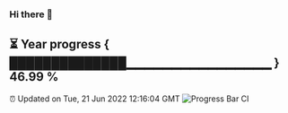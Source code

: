 ### Hi there 👋
⏳ Year progress { ██████████████▁▁▁▁▁▁▁▁▁▁▁▁▁▁▁▁ } 46.99 %
---
⏰ Updated on Tue, 21 Jun 2022 12:16:04 GMT
![Progress Bar CI](https://github.com/Moyi321/Moyi321/workflows/Progress%20Bar%20CI/badge.svg)
